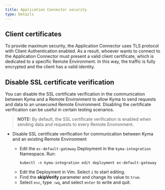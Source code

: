 ```yaml
---
title: Application Connector security
type: Details
---
```


## Client certificates

To provide maximum security, the Application Connector uses TLS protocol with Client Authentication enabled. As a result, whoever wants to connect to the Application Connector must present a valid client certificate, which is dedicated to a specific Remote Environment. In this way, the traffic is fully encrypted and the client has a valid identity.

## Disable SSL certificate verification

You can disable the SSL certificate verification in the communication between Kyma and a Remote Environment to allow Kyma to send requests and data to an unsecured Remote Environment. Disabling the certificate verification can be useful in certain testing scenarios.

>**NOTE:** By default, the SSL certificate verification is enabled when sending data and requests to every Remote Environment.

* Disable SSL certificate verification for communication between Kyma and an existing Remote Environment

  - Edit the `ec-default-gateway` Deployment in the `kyma-integration` Namespace. Run:
    ```
    kubectl -n kyma-integration edit deployment ec-default-gateway
    ```
  - Edit the Deployment in Vim. Select `i` to start editing.
  - Find the **skipVerify** parameter and change its value to `true`.
  - Select `esc`, type `:wq`, and select `enter` to write and quit.
